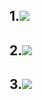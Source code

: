 ## 1.![](E:\所有笔记\英语\第一课.assets\english.png)

## 2.![](E:\所有笔记\英语\第一课.assets\ENG.png)

## 3.![](E:\所有笔记\英语\第一课.assets\666.png)

